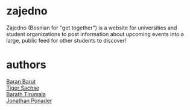 # zajedno
Zajedno (Bosnian for "get together") is a website for universities and student organizations to post information about upcoming events into a large, public feed for other students to discover!

# authors
[Baran Barut](https://github.com/Bonfire)  
[Tiger Sachse](https://github.com/tgsachse)  
[Barath Tirumala](https://github.com/btirumala1219)  
[Jonathan Ponader](https://github.com/Jponader)  
